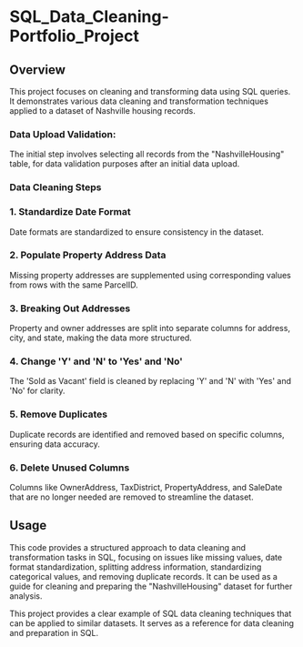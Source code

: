 # SQL_Data_Cleaning-Portfolio_Project

## Overview
This project focuses on cleaning and transforming data using SQL queries. It demonstrates various data cleaning and transformation techniques applied to a dataset of Nashville housing records.

### Data Upload Validation:
The initial step involves selecting all records from the "NashvilleHousing" table, for data validation purposes after an initial data upload.

### Data Cleaning Steps
### 1. Standardize Date Format
Date formats are standardized to ensure consistency in the dataset.
### 2. Populate Property Address Data
Missing property addresses are supplemented using corresponding values from rows with the same ParcelID.
### 3. Breaking Out Addresses
Property and owner addresses are split into separate columns for address, city, and state, making the data more structured.
### 4. Change 'Y' and 'N' to 'Yes' and 'No'
The 'Sold as Vacant' field is cleaned by replacing 'Y' and 'N' with 'Yes' and 'No' for clarity.
### 5. Remove Duplicates
Duplicate records are identified and removed based on specific columns, ensuring data accuracy.
### 6. Delete Unused Columns
Columns like OwnerAddress, TaxDistrict, PropertyAddress, and SaleDate that are no longer needed are removed to streamline the dataset.

## Usage
This code provides a structured approach to data cleaning and transformation tasks in SQL, focusing on issues like missing values, date format standardization, splitting address information, standardizing categorical values, and removing duplicate records. It can be used as a guide for cleaning and preparing the "NashvilleHousing" dataset for further analysis.











This project provides a clear example of SQL data cleaning techniques that can be applied to similar datasets. It serves as a reference for data cleaning and preparation in SQL.



